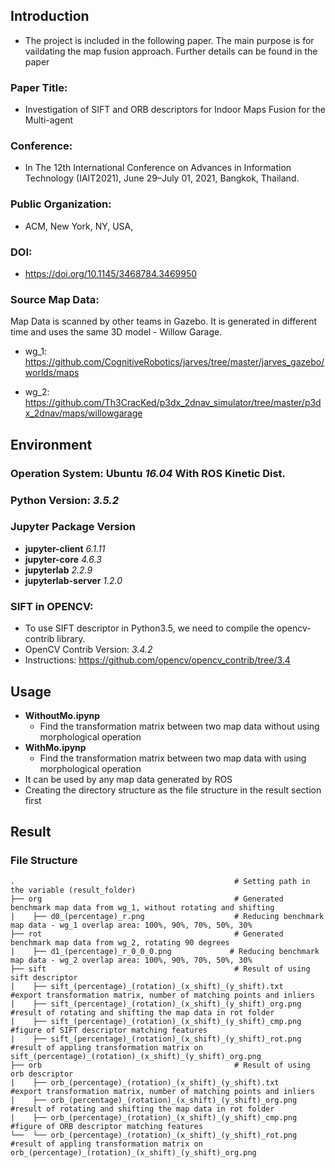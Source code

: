 ## Introduction
- The project is included in the following paper. The main purpose is for vaildating the map fusion approach. Further details can be found in the paper
### Paper Title: 
- Investigation of SIFT and ORB descriptors for Indoor Maps Fusion for the Multi-agent
### Conference: 
- In The 12th International Conference on Advances in Information Technology (IAIT2021), June 29–July 01, 2021, Bangkok, Thailand.
### Public Organization:
- ACM, New York, NY, USA,
### DOI: 
- https://doi.org/10.1145/3468784.3469950

### Source Map Data:
Map Data is scanned by other teams in Gazebo. It is generated in different time and uses the same 3D model - Willow Garage.

- wg_1: https://github.com/CognitiveRobotics/jarves/tree/master/jarves_gazebo/worlds/maps

- wg_2: https://github.com/Th3CracKed/p3dx_2dnav_simulator/tree/master/p3dx_2dnav/maps/willowgarage

## Environment
### Operation System: Ubuntu *16.04* With ROS Kinetic Dist.
### Python Version: *3.5.2* 
### Jupyter Package Version
- **jupyter-client**                *6.1.11*
- **jupyter-core**                  *4.6.3*
- **jupyterlab**                    *2.2.9*
- **jupyterlab-server**             *1.2.0*

### SIFT in OPENCV:
- To use SIFT descriptor in Python3.5, we need to compile the opencv-contrib library.
- OpenCV Contrib Version: *3.4.2*
- Instructions: https://github.com/opencv/opencv_contrib/tree/3.4

## Usage
- **WithoutMo.ipynp**
  - Find the transformation matrix between two map data without using morphological operation
- **WithMo.ipynp**
  - Find the transformation matrix between two map data with using morphological operation
- It can be used by any map data generated by ROS
- Creating the directory structure as the file structure in the result section first

## Result
### File Structure

    .                                                 # Setting path in the variable (result_folder)
    ├── org                                           # Generated benchmark map data from wg_1, without rotating and shifting
    |    ├── d0_(percentage)_r.png                    # Reducing benchmark map data - wg_1 overlap area: 100%, 90%, 70%, 50%, 30%
    ├── rot                                           # Generated benchmark map data from wg_2, rotating 90 degrees
    |    ├── d1_(percentage)_r_0_0_0.png             # Reducing benchmark map data - wg_2 overlap area: 100%, 90%, 70%, 50%, 30%
    ├── sift                                          # Result of using sift descriptor
    |    ├── sift_(percentage)_(rotation)_(x_shift)_(y_shift).txt      #export transformation matrix, number of matching points and inliers         
    |    ├── sift_(percentage)_(rotation)_(x_shift)_(y_shift)_org.png  #result of rotating and shifting the map data in rot folder        
    |    ├── sift_(percentage)_(rotation)_(x_shift)_(y_shift)_cmp.png  #figure of SIFT descriptor matching features
    |    ├── sift_(percentage)_(rotation)_(x_shift)_(y_shift)_rot.png  #result of appling transformation matrix on sift_(percentage)_(rotation)_(x_shift)_(y_shift)_org.png
    ├── orb                                           # Result of using orb descriptor
    |    ├── orb_(percentage)_(rotation)_(x_shift)_(y_shift).txt      #export transformation matrix, number of matching points and inliers         
    |    ├── orb_(percentage)_(rotation)_(x_shift)_(y_shift)_org.png  #result of rotating and shifting the map data in rot folder        
    |    ├── orb_(percentage)_(rotation)_(x_shift)_(y_shift)_cmp.png  #figure of ORB descriptor matching features
    └──  └── orb_(percentage)_(rotation)_(x_shift)_(y_shift)_rot.png  #result of appling transformation matrix on orb_(percentage)_(rotation)_(x_shift)_(y_shift)_org.png
